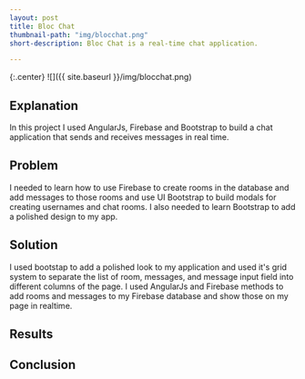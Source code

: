 ```yaml
---
layout: post
title: Bloc Chat
thumbnail-path: "img/blocchat.png"
short-description: Bloc Chat is a real-time chat application.

---
```


{:.center}
![]({{ site.baseurl }}/img/blocchat.png)

## Explanation
In this project I used AngularJs, Firebase and Bootstrap to build a chat application that sends and receives messages in real time.

## Problem
I needed to learn how to use Firebase to create rooms in the database and add messages to those rooms and use UI Bootstrap to build modals for creating usernames and chat rooms. I also needed to learn Bootstrap to add a polished design to my app.

## Solution
I used bootstap to add a polished look to my application and used it's grid system to separate the list of room, messages, and message input field into different columns of the page. I used AngularJs and Firebase methods to add rooms and messages to my Firebase database and show those on my page in realtime.

## Results


## Conclusion
